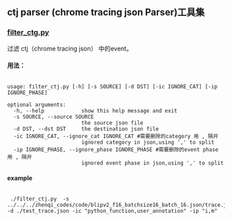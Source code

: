 ## ctj parser  (chrome tracing json Parser)工具集

### [filter_ctg.py](./filter_ctj.py)

过滤 ctj（chrome tracing json） 中的event。

#### 用法：

```shell

usage: filter_ctj.py [-h] [-s SOURCE] [-d DST] [-ic IGNORE_CAT] [-ip IGNORE_PHASE]

optional arguments:
  -h, --help            show this help message and exit
  -s SOURCE, --source SOURCE
                        the source json file
  -d DST, --dst DST     the destination json file
  -ic IGNORE_CAT, --ignore_cat IGNORE_CAT #需要删除的category 用 , 隔开
                        ignored category in json,using ',' to split
  -ip IGNORE_PHASE, --ignore_phase IGNORE_PHASE #需要删除的event phase 用 , 隔开
                        ignored event phase in json,using ',' to split
```

#### example

```shell

 ./filter_ctj.py  -s ../../../zhenqi_codes/code/blipv2_f16_batchsize16_batch_16.json/trace.json -d ./test_trace.json -ic "python_function,user_annotation" -ip "i,m"

```
